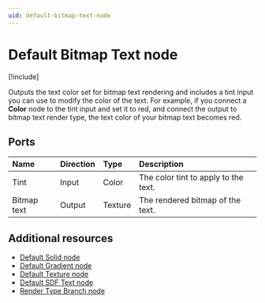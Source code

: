 ```yaml
---
uid: default-bitmap-text-node
---
```


# Default Bitmap Text node

[!include[](include_note_uitk.md)]

Outputs the text color set for bitmap text rendering and includes a tint input you can use to modify the color of the text. For example, if you connect a **Color** node to the tint input and set it to red, and connect the output to bitmap text render type, the text color of your bitmap text becomes red.

## Ports

| Name        | Direction           | Type  | Description |
|:----------- |:--------------------|:------|:------------|
| Tint       | Input              | Color | The color tint to apply to the text. |
| Bitmap text| Output             | Texture| The rendered bitmap of the text. |

## Additional resources

- [Default Solid node](xref:default-solid-node)
- [Default Gradient node](xref:default-gradient-node)
- [Default Texture node](xref:default-texture-node)
- [Default SDF Text node](xref:default-sdf-text-node)
- [Render Type Branch node](xref:render-type-branch-node)